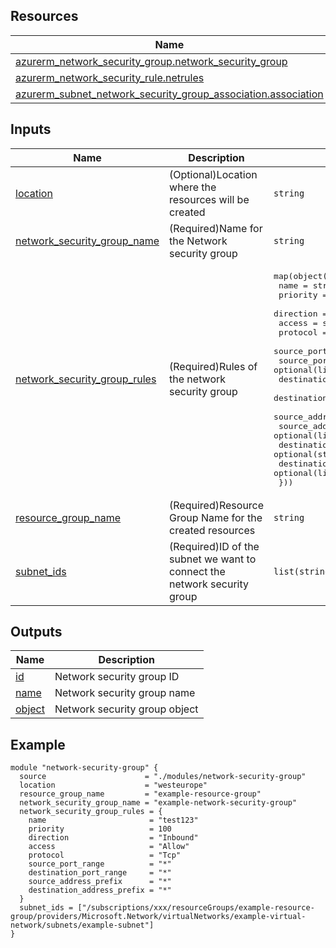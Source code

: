 

## Resources

| Name | Type |
|------|------|
| [azurerm_network_security_group.network_security_group](https://registry.terraform.io/providers/hashicorp/azurerm/latest/docs/resources/network_security_group) | resource |
| [azurerm_network_security_rule.netrules](https://registry.terraform.io/providers/hashicorp/azurerm/latest/docs/resources/network_security_rule) | resource |
| [azurerm_subnet_network_security_group_association.association](https://registry.terraform.io/providers/hashicorp/azurerm/latest/docs/resources/subnet_network_security_group_association) | resource |

## Inputs

| Name | Description | Type | Default | Required |
|------|-------------|------|---------|:--------:|
| <a name="input_location"></a> [location](#input\_location) | (Optional)Location where the resources will be created | `string` | `"westeurope"` | no |
| <a name="input_network_security_group_name"></a> [network\_security\_group\_name](#input\_network\_security\_group\_name) | (Required)Name for the Network security group | `string` | n/a | yes |
| <a name="input_network_security_group_rules"></a> [network\_security\_group\_rules](#input\_network\_security\_group\_rules) | (Required)Rules of the network security group | <pre>map(object({<br>    name                         = string<br>    priority                     = number<br>    direction                    = string<br>    access                       = string<br>    protocol                     = string<br>    source_port_range            = optional(string)<br>    source_port_ranges           = optional(list(string))<br>    destination_port_range       = optional(string)<br>    destination_port_ranges      = optional(list(string))<br>    source_address_prefix        = optional(string)<br>    source_address_prefixes      = optional(list(string))<br>    destination_address_prefix   = optional(string)<br>    destination_address_prefixes = optional(list(string))<br>  }))</pre> | <pre>{<br>  "key": {<br>    "access": null,<br>    "destination_address_prefix": null,<br>    "destination_address_prefixes": [],<br>    "destination_port_range": null,<br>    "destination_port_ranges": [],<br>    "direction": null,<br>    "name": null,<br>    "priority": 100,<br>    "protocol": null,<br>    "source_address_prefix": null,<br>    "source_address_prefixes": [],<br>    "source_port_range": null,<br>    "source_port_ranges": []<br>  }<br>}</pre> | no |
| <a name="input_resource_group_name"></a> [resource\_group\_name](#input\_resource\_group\_name) | (Required)Resource Group Name for the created resources | `string` | n/a | yes |
| <a name="input_subnet_ids"></a> [subnet\_ids](#input\_subnet\_ids) | (Required)ID of the subnet we want to connect the network security group | `list(string)` | n/a | yes |

## Outputs

| Name | Description |
|------|-------------|
| <a name="output_id"></a> [id](#output\_id) | Network security group ID |
| <a name="output_name"></a> [name](#output\_name) | Network security group name |
| <a name="output_object"></a> [object](#output\_object) | Network security group object |

## Example

```hcl
module "network-security-group" {
  source                      = "./modules/network-security-group"
  location                    = "westeurope"
  resource_group_name         = "example-resource-group"
  network_security_group_name = "example-network-security-group"
  network_security_group_rules = {
    name                       = "test123"
    priority                   = 100
    direction                  = "Inbound"
    access                     = "Allow"
    protocol                   = "Tcp"
    source_port_range          = "*"
    destination_port_range     = "*"
    source_address_prefix      = "*"
    destination_address_prefix = "*"
  }
  subnet_ids = ["/subscriptions/xxx/resourceGroups/example-resource-group/providers/Microsoft.Network/virtualNetworks/example-virtual-network/subnets/example-subnet"]
}
```
